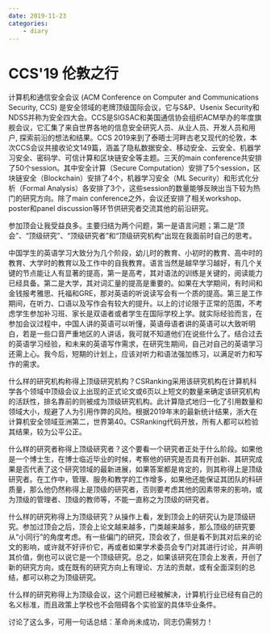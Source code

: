 ```yaml
---
date: 2019-11-23
categories:
    - diary
---
```


# CCS'19 伦敦之行

<!-- more -->

计算机和通信安全会议 (ACM Conference on Computer and Communications Security, CCS) 是安全领域的老牌顶级国际会议，它与S&P、Usenix Security和NDSS并称为安全四大会。CCS是SIGSAC和美国通信协会组织ACM举办的年度旗舰会议，它汇集了来自世界各地的信息安全研究人员、从业人员、开发人员和用户, 探索前沿的想法和结果。CCS 2019来到了泰晤士河畔古老又现代的伦敦，本次CCS会议共接收论文149篇，涵盖了隐私数据安全、移动安全、云安全、机器学习安全、密码学、可信计算和区块链安全等主题。三天的main conference共安排了50个session。其中安全计算（Secure Computation）安排了5个session，区块链安全（Blockchain）安排了4个，机器学习安全（ML Security）和形式化分析（Formal Analysis）各安排了3个，这些session的数量能够反映出当下较为热门的研究方向。除了main conference之外，会议还安排了相关workshop、poster和panel discussion等环节供研究者交流其他的前沿研究。

参加顶会让我受益良多。主要归结为两个问题，第一是语言问题；第二是“顶会”、“顶级研究”、“顶级研究者”和“顶级研究机构”出现在我面前时自己的思考。

中国学生的英语学习大致分为几个阶段，幼儿时的教育、小初时的教育、高中时的教育、大学时的教育以及工作中的自我教育。语言当然是越早学习越好，有几个关键的节点能让人有显著的提高，第一是高考，其对语法的训练是关键的，阅读能力已经具备。第二是大学，其对词汇量的提高是重要的。如果在大学期间，有时间和金钱报考雅思、托福和GRE，那对英语的听说读写会有一个质的提高。第三是工作期间，在听力、口语以及写作会有较大的提升。以上的讨论限于正常的范围，不考虑学生参加补习班、家长是双语者或者学生在国际学校上学。就实际经验而言，在参加会议过程中，中国人讲的英语可以听懂，英语母语者讲的英语可以大致听明白，若是一些口音严重地区的人讲话，我可就不知道他们在说些什么了。结合过去的英语学习经验，和未来的英语写作需求，在研究生期间，自己对自己的英语学习还需上心。我今后，短期的计划上，应该对听力和语法强加练习，以满足听力和写作的需求。

什么样的研究机构称得上顶级研究机构？CSRanking采用该研究机构在计算机科学各个领域中顶级会议上出现的正式论文或6页以上短文的数量来确定该研究机构的活跃性，排名靠前的则被成为顶级研究机构。此计算隐式地归一化了引用数量和领域大小，规避了人为引用作弊的风险。根据2019年末的最新统计结果，浙大在计算机安全领域亚洲第二，世界第40。CSRanking代码开放，所有人都可以检验其结果，较为公平公正。

什么样的研究者称得上顶级研究者？这个要看一个研究者正处于什么阶段。如果他是一个博士生，在博士临近毕业的时候，考察他的研究是否具有开创新、其研究成果是否代表了这个研究领域的最新进展，如果答案都是肯定的，则其称得上是顶级研究者。在工作中，管理、服务和教学的工作增多，如果他还能保证其团队的科研质量，那么他仍然称得上是顶级的研究者，否则要考虑其他的因素带来的影响，或为顶级的管理者、顶级的教师等，不能一直称之为顶级的研究者。

什么样的研究称得上为顶级研究？从操作上看，发到顶会上的研究认为是顶级研究。参加过顶会之后，顶会上论文越来越多，门类越来越多，那么顶级的研究要从“小同行”的角度考虑。有一些偏门的研究，顶会收了，但是看不到其对后来的论文的影响，或许就不好评价它，再或者如果学术委员会专门对其进行讨论，并声明其价值，倒也可以说它是一个顶级研究。总之，如果该研究在顶会上发表，开创了新的研究方向，或在既有的研究方向上有理论、方法的贡献，或有全面深刻的总结，都可以称之为顶级研究。

什么样的研究称得上为顶级会议，这个问题已经被解决，计算机行业已经有自己的名义标准，而且政策上学校也不会阻碍各个实验室的具体毕业条件。

讨论了这么多，可用一句话总结：革命尚未成功，同志仍需努力！
